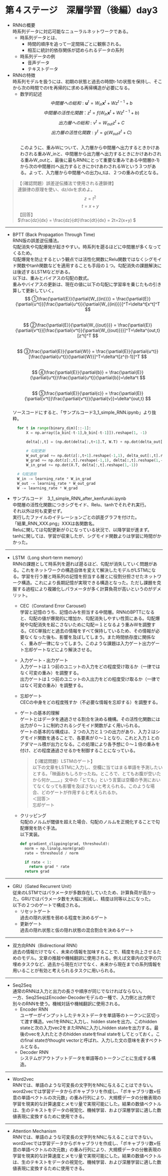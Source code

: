 # 第４ステージ　深層学習（後編）day3
* RNNの概要  
  時系列データに対応可能なニューラルネットワークである。  
  * 時系列データとは、  
    * 時間的順序を追って一定間隔ごとに観察される。  
    * 相互に統計的依存関係が認められるデータの系列  
  * 時系列データの例  
    * 音声データ  
    * テキストデータ  
* RNNの特徴  
  時系列モデルを扱うには、初期の状態と過去の時間t-1の状態を保持し、そこから次の時間でのtを再帰的に求める再帰構造が必要になる。  
  * 数学的記述  
    $$ 中間層への総和 :\boldsymbol{u}^t = W_{in}\boldsymbol{x}^t + Wz^{t-1}+b $$
    $$ 中間層の活性化関数：z^t = f( W_{in}\boldsymbol{x}^t + Wz^{t-1}+b) $$
    $$ 出力層への総和 :v^t = W_{out}z^t + C $$
    $$ 出力層の活性化関数 :y^t = g(W_{out}z^t + C) $$  
  このように、重みWについて、入力層から中間層へ出力するときかけあわされる重みW_inと、中間層から出力層へ出力するときにかけあわされる重みW_outと、最後に最もRNNにとって重要な重みである中間層(t-1)から次の中間層(t)へ出力するときにかけあわされるWという３つがある。よって、入力層から中間層への出力u_tは、２つの重みの式となる。  

>【（確認問題）誤差逆伝播法で使用される連鎖律】  
  連鎖律の原理を使い、dz/dxを求めよ。$$ z = t^2$$ $$t=x+y $$
  【回答】  
    $\frac{dz}{dx} = \frac{dz}{dt}\frac{dt}{dx} = 2t=2(x+y) $

---
* BPTT (Back Propagation Through Time)  
  RNN版の誤差逆伝播法。  
  勾配消失や勾配爆発が起きやすい。時系列を遡るほどに中間層が多くなってくるため。  
  勾配爆発を防止するという観点では活性化関数にRelu関数ではなくシグモイド関数やtanh関数などを適用することも手段の１つ。勾配消失の課題解決には後述するLSTMなどがある。  
  以下は、重みとバイアスの勾配の数式。  
  重みやバイアスの更新は、現在の値に以下の勾配に学習率を乗じたもの引き算して更新していく。
    $$ ①\frac{\partial{E}}{\partial{W_{(in)}}} = \frac{\partial{E}}{\partial{u^t}}[\frac{\partial{u^t}}{\partial{W_{(in)}}}]^T=\delta^t[x^t]^T  $$  
    $$ ②\frac{\partial{E}}{\partial{W_{(out)}}} = \frac{\partial{E}}{\partial{v^t}}[\frac{\partial{v^t}}{\partial{W_{(out)}}}]^T=\delta^{out,t}[z^t]^T  $$  
    $$ ③\frac{\partial{E}}{\partial{W}} = \frac{\partial{E}}{\partial{u^t}}[\frac{\partial{u^t}}{\partial{W}}]^T=\delta^t[z^{t-1}]^T  $$  
    $$ ④\frac{\partial{E}}{\partial{b}} = \frac{\partial{E}}{\partial{u^t}}\frac{\partial{u^t}}{\partial{b}}=\delta^t  $$  
    $$ ⑤\frac{\partial{E}}{\partial{c}} = \frac{\partial{E}}{\partial{v^t}}\frac{\partial{v^t}}{\partial{v}}=\delta^{out,t}  $$  
  ソースコードにすると、「サンプルコード3_1_simple_RNN.ipynb」より抜粋。
  ``` python
    for t in range(binary_dim)[::-1]:
        X = np.array([a_bin[-t-1],b_bin[-t-1]]).reshape(1, -1)        

        delta[:,t] = (np.dot(delta[:,t+1].T, W.T) + np.dot(delta_out[:,t].T, W_out.T)) * functions.d_sigmoid(u[:,t+1])

        # 勾配更新
        W_out_grad += np.dot(z[:,t+1].reshape(-1,1), delta_out[:,t].reshape(-1,1))
        W_grad += np.dot(z[:,t].reshape(-1,1), delta[:,t].reshape(1,-1))
        W_in_grad += np.dot(X.T, delta[:,t].reshape(1,-1))
    
    # 勾配適用
    W_in -= learning_rate * W_in_grad
    W_out -= learning_rate * W_out_grad
    W -= learning_rate * W_grad
  ```  
* サンプルコード　3_1_simple_RNN_after_kenfuruki.ipynb  
  中間層の活性化関数につきシグモイド、Relu、tanhでそれぞれ実行。  
  それ以外は何も変更せず。  
  実行したファイルのイテレーションごとの誤差グラフを付けた。  
  「結果_RNN_XXX.png」XXXは各関数名。  
  Reluに関しては勾配更新が０になっている状況で、以降学習が進まず。  
  tanhに関しては、学習が収束したが、シグモイド関数よりは学習に時間がかかった。


---
* LSTM（Long short-term memory）  
  RNNの課題として時系列を遡れば遡るほど、勾配が消失していく問題がある。これをネットワークの構造自体を変えて解決したモデルがLSTMになる。学習を行う層と時系列の記憶を担当する層とに役割分担させたネットワーク構造。これにより長期記憶が実現できる構造となった。ただし課題を克服する過程により複雑化しパラメータが多く計算負荷が高いというのがデメリット。  
    * CEC（Constand Error Carousel）  
      学習と記憶のうち、記憶のみを担当する中間層。RNNのBPTTになると、勾配の値が爆発的に増加か、勾配消失しやすい性質にある。勾配爆発や勾配消失を起こさないために勾配＝１となるよう重みWを調整する。CEC単独だと過去の情報をすべて保持しているため、その情報が必要なくなった後も、影響を及ぼしてしまう。また時間依存度に関係なく、重みが一律になってしまう。このような課題は入力ゲート出力ゲート忘却ゲートなどにより解決させる。  
    * 入力ゲート・出力ゲート  
      入力ゲートは１つ前のユニットの入力をどの程度受け取るか（一律ではなく可変の重み）を調整する。  
      出力ゲートは１つ前のユニットの入出力をどの程度受け取るか（一律ではなく可変の重み）を調整する。  
    * 忘却ゲート  
      CECの中身をどの程度残すか（不必要な情報を忘却する）を調整する。  
    * ゲートの基本的理解  
      ゲートとはデータを通過させる割合を決める機構。その活性化関数には出力が０～１に制約されるシグモイド関数がよく用いられる。  
      ゲートの基本的な構成は、２つの入力と１つの出力があり、入力２はシグモイド関数を通ることで、各要素が０～１となり、これと入力１とのアダマール積が出力となる。この処理により各予想に０～１倍の重みを付け、どの程度通過させるかを制御することになっている。  
      > 【（確認問題）LSTMのゲート】  
      以下の文章をLSTMに入力し、空欄に当てはまる単語を予測したいとする。「映画おもしろかったね。ところで、とてもお腹が空いたから何か____。」文中の「とても」という言葉は空欄の予測においてなくなっても影響を及ぼさないと考えられる。このような場合、どのゲートが作用すると考えられるか。  
      ＜回答＞  
      忘却ゲート  
  
    * クリッピング  
      勾配のノルムが閾値を超えた場合、勾配のノルムを正規化することで勾配爆発を防ぐ手法。  
      以下実装。  
      ``` python  
      def gradient_clipping(grad, threshould):
        norm = np.linalg.norm(grad)
        rate = threshould / norm

        if rate < 1:
          return grad * rate
        return grad
      ```  
---
* GRU（Gated Recurrent Unit）  
  従来のLSTMではパラメータが多数存在していたため、計算負荷が高かった。GRUではパラメータ数を大幅に削減し、精度は同等以上になった。  
  以下の２つのゲートで構成される。  
    * リセットゲート  
      過去の隠れ状態を弱める程度を決めるゲート
    * 更新ゲート  
      過去の隠れ状態と仮の隠れ状態の混合割合を決めるゲート  
  
---  
* 双方向RNN（Bidirectional RNN）  
  過去の情報だけでなく、未来の情報を加味することで、精度を向上させるためのモデル。文章の推敲や機械翻訳に使用される。例えば文章内の文字の穴埋めタスクなど、過去から現在だけでなく、未来から現在までの系列情報を用いることが有効と考えられるタスクに用いられる。  
    
---  
* Seq2Seq  
  通常のRNNは入力と出力の長さや順序が同じでなければならない。  
  一方、Seq2SeqはEncoder-Decoderモデルの一種で、入力側と出力側で別々のRNNを使う。機械対話や機械翻訳に使用される。  
  * Encoder RNN  
    ユーザーがインプットしたテキストデータを単語等のトークンに区切って渡す構造。vec1をRNNに入力し、hidden stateを出力。このhidden stateと次の入力vec2をまたRNNに入力しhidden stateを出力する。最後のvecを入れたときのhidden stateをfinal stateをしてとっておく。このfinal stateがthought vectorと呼ばれ、入力した文の意味を表すベクトルとなる。  
  * Decoder RNN  
    システムがアウトプットデータを単語等のトークンごとに生成する構造。  
  
---  
* Word2vec  
  RNNでは、単語のような可変長の文字列をNNに与えることはできない。word2vecでは学習データからボキャブラリを作成し、「ボキャブラリ数×任意の単語ベクトルの次元数」の重み行列により、大規模データの分散表現の学習を現実的な計算速度とメモリ量で実現可能にした。結果の数値ベクトルは、生のテキストをデータの視覚化、機械学習、および深層学習に適した数値表現に変換するために使用できる。  
  
---  
* Attention Mechanism  
  RNNでは、単語のような可変長の文字列をNNに与えることはできない。word2vecでは学習データからボキャブラリを作成し、「ボキャブラリ数×任意の単語ベクトルの次元数」の重み行列により、大規模データの分散表現の学習を現実的な計算速度とメモリ量で実現可能にした。結果の数値ベクトルは、生のテキストをデータの視覚化、機械学習、および深層学習に適した数値表現に変換するために使用できる。